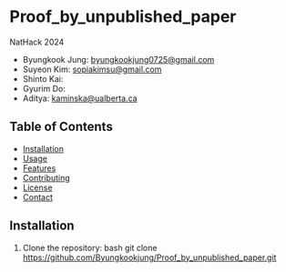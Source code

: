 # Proof_by_unpublished_paper
NatHack 2024 

- Byungkook Jung: byungkookjung0725@gmail.com
- Suyeon Kim: sopiakimsu@gmail.com
- Shinto Kai: 
- Gyurim Do: 
- Aditya: kaminska@ualberta.ca


## Table of Contents

- [Installation](#installation)
- [Usage](#usage)
- [Features](#features)
- [Contributing](#contributing)
- [License](#license)
- [Contact](#contact)

## Installation

1. Clone the repository:
   bash
   git clone https://github.com/Byungkookjung/Proof_by_unpublished_paper.git
